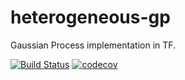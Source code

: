 # heterogeneous-gp

Gaussian Process implementation in TF.

[![Build Status](https://travis-ci.com/samuelmurray/heterogeneous-gp.svg?token=metTeQBqcky3teaepvwx&branch=master)](https://travis-ci.com/samuelmurray/heterogeneous-gp) [![codecov](https://codecov.io/gh/samuelmurray/TF-GP/branch/master/graph/badge.svg?token=AXND0ebxvn)](https://codecov.io/gh/samuelmurray/TF-GP)
